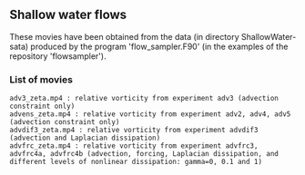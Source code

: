 ## Shallow water flows

These movies have been obtained from the data (in directory ShallowWater-sata) produced by the program 'flow_sampler.F90' (in the examples of the repository 'flowsampler').

### List of movies

```
adv3_zeta.mp4 : relative vorticity from experiment adv3 (advection constraint only)
advens_zeta.mp4 : relative vorticity from experiment adv2, adv4, adv5 (advection constraint only)
advdif3_zeta.mp4 : relative vorticity from experiment advdif3 (advection and Laplacian dissipation)
advfrc_zeta.mp4 : relative vorticity from experiment advfrc3, advfrc4a, advfrc4b (advection, forcing, Laplacian dissipation, and different levels of nonlinear dissipation: gamma=0, 0.1 and 1)
```

